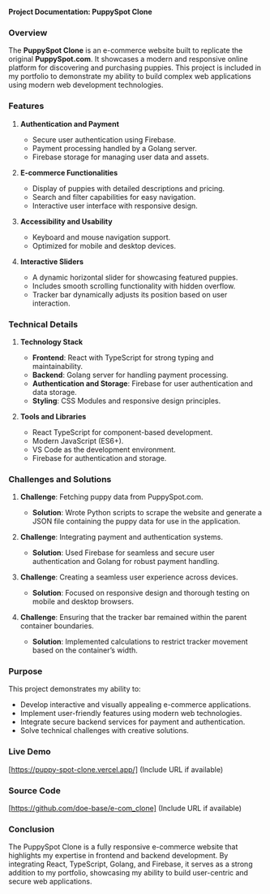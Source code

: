 **Project Documentation: PuppySpot Clone**

### Overview
The **PuppySpot Clone** is an e-commerce website built to replicate the original **PuppySpot.com**. It showcases a modern and responsive online platform for discovering and purchasing puppies. This project is included in my portfolio to demonstrate my ability to build complex web applications using modern web development technologies.

### Features
1. **Authentication and Payment**
   - Secure user authentication using Firebase.
   - Payment processing handled by a Golang server.
   - Firebase storage for managing user data and assets.

2. **E-commerce Functionalities**
   - Display of puppies with detailed descriptions and pricing.
   - Search and filter capabilities for easy navigation.
   - Interactive user interface with responsive design.

3. **Accessibility and Usability**
   - Keyboard and mouse navigation support.
   - Optimized for mobile and desktop devices.

4. **Interactive Sliders**
   - A dynamic horizontal slider for showcasing featured puppies.
   - Includes smooth scrolling functionality with hidden overflow.
   - Tracker bar dynamically adjusts its position based on user interaction.


### Technical Details
1. **Technology Stack**
   - **Frontend**: React with TypeScript for strong typing and maintainability.
   - **Backend**: Golang server for handling payment processing.
   - **Authentication and Storage**: Firebase for user authentication and data storage.
   - **Styling**: CSS Modules and responsive design principles.

2. **Tools and Libraries**
   - React TypeScript for component-based development.
   - Modern JavaScript (ES6+).
   - VS Code as the development environment.
   - Firebase for authentication and storage.


### Challenges and Solutions
1. **Challenge**: Fetching puppy data from PuppySpot.com.
   - **Solution**: Wrote Python scripts to scrape the website and generate a JSON file containing the puppy data for use in the application.

2. **Challenge**: Integrating payment and authentication systems.
   - **Solution**: Used Firebase for seamless and secure user authentication and Golang for robust payment handling.

3. **Challenge**: Creating a seamless user experience across devices.
   - **Solution**: Focused on responsive design and thorough testing on mobile and desktop browsers.

4. **Challenge**: Ensuring that the tracker bar remained within the parent container boundaries.
   - **Solution**: Implemented calculations to restrict tracker movement based on the container’s width.


### Purpose
This project demonstrates my ability to:
- Develop interactive and visually appealing e-commerce applications.
- Implement user-friendly features using modern web technologies.
- Integrate secure backend services for payment and authentication.
- Solve technical challenges with creative solutions.

### Live Demo
[https://puppy-spot-clone.vercel.app/] (Include URL if available)

### Source Code
[https://github.com/doe-base/e-com_clone] (Include URL if available)

### Conclusion
The PuppySpot Clone is a fully responsive e-commerce website that highlights my expertise in frontend and backend development. By integrating React, TypeScript, Golang, and Firebase, it serves as a strong addition to my portfolio, showcasing my ability to build user-centric and secure web applications.
